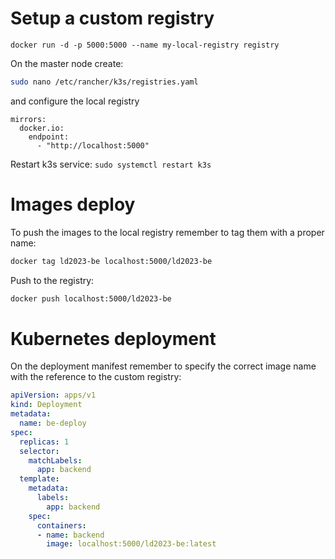 # Setup a custom registry

```
docker run -d -p 5000:5000 --name my-local-registry registry
```

On the master node create:

```bash
sudo nano /etc/rancher/k3s/registries.yaml
```

and configure the local registry

```
mirrors:
  docker.io:
    endpoint:
      - "http://localhost:5000"
```

Restart k3s service: `sudo systemctl restart k3s`

# Images deploy

To push the images to the local registry remember to tag them with a proper name:

```bash
docker tag ld2023-be localhost:5000/ld2023-be
```

Push to the registry:

```bash
docker push localhost:5000/ld2023-be
```

# Kubernetes deployment

On the deployment manifest remember to specify the correct image name with the reference to the custom registry:

```yml
apiVersion: apps/v1
kind: Deployment
metadata:
  name: be-deploy
spec:
  replicas: 1
  selector:
    matchLabels:
      app: backend
  template:
    metadata:
      labels:
        app: backend
    spec:
      containers:
      - name: backend
        image: localhost:5000/ld2023-be:latest
```